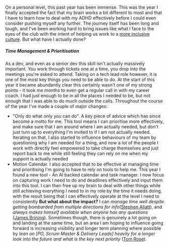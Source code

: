 On a personal level, this past year has been immense. This was the year I finally accepted the fact that my brain works a bit different to most and that I have to learn how to deal with my ADHD effectively before I could even consider pushing myself any further. The journey itself has been long and tough, and I've been working hard to bring issues like what I face to the eyes of the club with the intent of helping us work to a [more inclusive culture](Contribution%20to%20Culture.md). But what have I actually done?

##### Time Management & Prioritisation
As a dev, and even as a senior dev this skill isn't actually massively important. You work through tickets one at a time, you drop into the meetings you're asked to attend. Taking on a tech lead role however, it is one of the most key things you need to be able to do. At the start of this year it became abundantly clear this certainly wasn't one of my strong points - it took me months to even get a regular call in with my career coach. I had just enough to be in all the places I needed to be, but not enough that I was able to do much outside the calls. Throughout the course of the year I've made a couple of major changes:
- "Only do what only you can do". A key piece of advice which has since become a motto for me. This tool means I can prioritise more effectively, and make sure that I am around where I am actually needed, but don't just turn up to everything I'm invited to if I am not actually needed. Iterating on that, I also started to influence behaviours of my team by questioning why I am needed for a thing, and now a lot of the people I work with directly feel empowered to take charge themselves and just report back to me while still feeling they can rely on me when my support is actually needed
- Motion Calendar. I also accepted that to be effective at managing time and prioritising I'm going to have to rely on tools to help me. This year I found a new tool - An AI backed calendar and task manager. I now focus on capturing work I need to do and deadlines effectively and input them into this tool. I can then free up my brain to deal with other things while still achieving everything I need to in my role by the time it needs doing, with the result being that I can effectively operate at the level I need to consistently
**But what about the impact?** I can _manage time well despite getting bombarded from multiple directions for info_([Stephen Allatt](/AND/P&P/Feedback/Stephen%20Allatt.md)), and _always makes himself available when anyone has any questions_ ([James Brining](/AND/P&P/Feedback/James%20Brining.md)). Sometimes though, there is genuinely a lot going on and landing at the same time, but an area I am hoping to influence going forward is increasing visibility and longer term planning where possible by _lean on \[PO, Scrum Master & Delivery Leads\] heavily for a longer look into the future and what is the key next priority_ ([Tom Rose](/AND/P&P/Feedback/Tom%20Rose.md)).